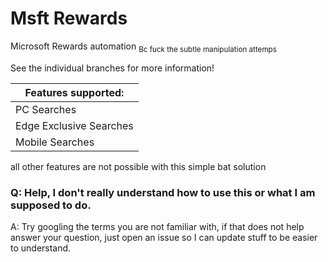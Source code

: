 # Msft Rewards
Microsoft Rewards automation
<sub>Bc fuck the subtle manipulation attemps</sub>


See the individual branches for more information!

| Features supported: |
|---|
| PC Searches | 
| Edge Exclusive Searches |
| Mobile Searches |

all other features are not possible with this simple bat solution


### Q: Help, I don't really understand how to use this or what I am supposed to do.
A: Try googling the terms you are not familiar with, if that does not help answer your question, just open an issue so I can update stuff to be easier to understand. 
